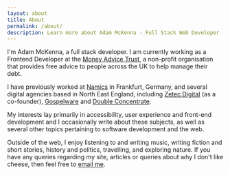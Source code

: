 ```yaml
---
layout: about
title: About
permalink: /about/
description: Learn more about Adam McKenna - Full Stack Web Developer
---
```


I'm Adam McKenna, a full stack developer. I am currently working as a Frontend Developer at the [Money Advice Trust][mat], a non-profit organisation that provides free advice to people across the UK to help manage their debt. 

I have previously worked at [Namics][namics] in Frankfurt, Germany, and several digital agencies based in North East England, including [Zetec Digital][zetec] (as a co-founder), [Gospelware][gospelware] and [Double Concentrate][dc]. 

My interests lay primarily in accessibility, user experience and front-end development and I occasionally write about these subjects, as well as several other topics pertaining to software development and the web.

Outside of the web, I enjoy listening to and writing music, writing fiction and short stories, history and politics, travelling, and exploring nature. If you have any queries regarding my site, articles or queries about why I don't like cheese, then feel free to [email me][mail]. 

[mat]: http://www.moneyadvicetrust.org/
[namics]: https://www.namics.com
[zetec]: https://zetec.digital
[gospelware]: https://www.linkedin.com/company/gospelware
[dc]: https://twitter.com/dblconcentrate
[mail]: mailto:adam-mckenna@outlook.com